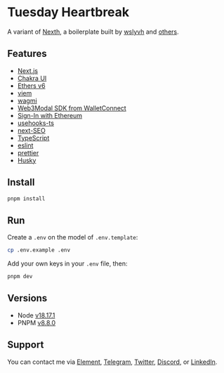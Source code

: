 # Tuesday Heartbreak

A variant of [Nexth](https://github.com/wslyvh/nexth/), a boilerplate built by [wslyvh](https://github.com/wslyvh) and [others](https://github.com/wslyvh/nexth/graphs/contributors).

## Features

- [Next.js](https://nextjs.org/docs)
- [Chakra UI](https://chakra-ui.com/)
- [Ethers v6](https://docs.ethers.org/v6/)
- [viem](https://viem.sh/)
- [wagmi](https://wagmi.sh/)
- [Web3Modal SDK from WalletConnect](https://docs.walletconnect.com/)
- [Sign-In with Ethereum](https://www.login.xyz/)
- [usehooks-ts](https://usehooks-ts.com/)
- [next-SEO](https://github.com/garmeeh/next-seo)
- [TypeScript](https://www.typescriptlang.org/)
- [eslint](https://eslint.org/)
- [prettier](https://prettier.io/)
- [Husky](https://typicode.github.io/husky/)

## Install

```bash
pnpm install
```

## Run

Create a `.env` on the model of `.env.template`:

```sh
cp .env.example .env
```

Add your own keys in your `.env` file, then:

```bash
pnpm dev
```

## Versions

- Node [v18.17.1](https://nodejs.org/uk/blog/release/v18.17.1/)
- PNPM [v8.8.0](https://pnpm.io/pnpm-vs-npm)

## Support

You can contact me via [Element](https://matrix.to/#/@julienbrg:matrix.org), [Telegram](https://t.me/julienbrg), [Twitter](https://twitter.com/julienbrg), [Discord](https://discord.gg/uSxzJp3J76), or [LinkedIn](https://www.linkedin.com/in/julienberanger/).
